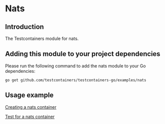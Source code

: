 # Nats

## Introduction

The Testcontainers module for nats.

## Adding this module to your project dependencies

Please run the following command to add the nats module to your Go dependencies:

```
go get github.com/testcontainers/testcontainers-go/examples/nats
```

## Usage example

<!--codeinclude-->
[Creating a nats container](../../examples/nats/nats.go)
<!--/codeinclude-->

<!--codeinclude-->
[Test for a nats container](../../examples/nats/nats_test.go)
<!--/codeinclude-->
